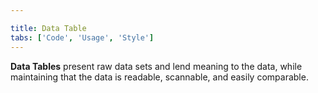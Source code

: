 ```yaml
---

title: Data Table
tabs: ['Code', 'Usage', 'Style']
---
```


**Data Tables** present raw data sets and lend meaning to the data, while maintaining that the data is readable, scannable, and easily comparable.

<component 
    name="Data Table"
    component="data-table-v2" 
    variation="data-table-v2"
    codepen="MOEagV"
    hasReactVersion="true"
    hasAngularVersion="true"
    >
</component>
<component 
    name="Expandable Data Table"
    component="data-table-v2" 
    variation="data-table-v2--expandable"
    codepen="gXGabM"
    hasReactVersion="true"
    hasAngularVersion="true"
    >
</component>
<component 
    name="Data Table with Pagination"
    component="data-table-v2" 
    variation="data-table-v2--with-pager"
    codepen="pdWjva"
    hasReactVersion="true"
    >
</component>
<component 
    name="Small Data Table"
    component="data-table-v2" 
    variation="data-table-v2--small"
    codepen="aVLvzX"
    hasReactVersion="true"
    >
</component>
<component 
    name="Toolbar"
    component="toolbar" 
    variation="toolbar"
    codepen="yPzYNK"
    hasReactVersion="true"
    >
</component>
<component-docs component="data-table-v2"></component-docs>
